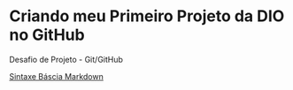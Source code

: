 # Criando meu Primeiro Projeto da DIO no GitHub
Desafio de Projeto - Git/GitHub 

[Sintaxe Báscia Markdown](https://www.markdownguide.org/basic-syntax/)
